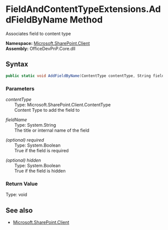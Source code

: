 # FieldAndContentTypeExtensions.AddFieldByName Method  
Associates field to content type  

**Namespace:** [Microsoft.SharePoint.Client](Microsoft.SharePoint.Client.md)  
**Assembly:** OfficeDevPnP.Core.dll  
## Syntax
```C#
public static void AddFieldByName(ContentType contentType, String fieldName, Boolean required, Boolean hidden)
```
### Parameters
*contentType*  
&emsp;&emsp;Type: Microsoft.SharePoint.Client.ContentType  
&emsp;&emsp;Content Type to add the field to  

*fieldName*  
&emsp;&emsp;Type: System.String  
&emsp;&emsp;The title or internal name of the field  

*(optional) required*  
&emsp;&emsp;Type: System.Boolean  
&emsp;&emsp;True if the field is required  

*(optional) hidden*  
&emsp;&emsp;Type: System.Boolean  
&emsp;&emsp;True if the field is hidden  

### Return Value
Type: void  

## See also
- [Microsoft.SharePoint.Client](Microsoft.SharePoint.Client.md)
